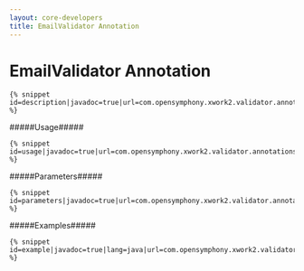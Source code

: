 ```yaml
---
layout: core-developers
title: EmailValidator Annotation
---
```


# EmailValidator Annotation



~~~~~~~
{% snippet id=description|javadoc=true|url=com.opensymphony.xwork2.validator.annotations.EmailValidator %}
~~~~~~~

#####Usage#####



~~~~~~~
{% snippet id=usage|javadoc=true|url=com.opensymphony.xwork2.validator.annotations.EmailValidator %}
~~~~~~~

#####Parameters#####



~~~~~~~
{% snippet id=parameters|javadoc=true|url=com.opensymphony.xwork2.validator.annotations.EmailValidator %}
~~~~~~~

#####Examples#####



~~~~~~~
{% snippet id=example|javadoc=true|lang=java|url=com.opensymphony.xwork2.validator.annotations.EmailValidator %}
~~~~~~~
